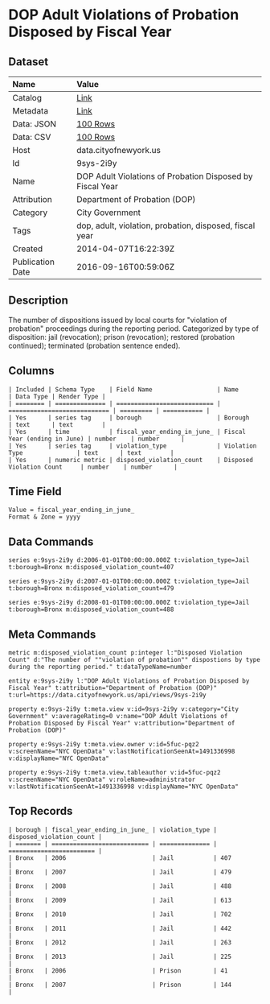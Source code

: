 # DOP Adult Violations of Probation Disposed by Fiscal Year

## Dataset

| Name | Value |
| :--- | :---- |
| Catalog | [Link](https://catalog.data.gov/dataset/dop-adult-violations-of-probation-disposed-by-fiscal-year-839b5) |
| Metadata | [Link](https://data.cityofnewyork.us/api/views/9sys-2i9y) |
| Data: JSON | [100 Rows](https://data.cityofnewyork.us/api/views/9sys-2i9y/rows.json?max_rows=100) |
| Data: CSV | [100 Rows](https://data.cityofnewyork.us/api/views/9sys-2i9y/rows.csv?max_rows=100) |
| Host | data.cityofnewyork.us |
| Id | 9sys-2i9y |
| Name | DOP Adult Violations of Probation Disposed by Fiscal Year |
| Attribution | Department of Probation (DOP) |
| Category | City Government |
| Tags | dop, adult, violation, probation, disposed, fiscal year |
| Created | 2014-04-07T16:22:39Z |
| Publication Date | 2016-09-16T00:59:06Z |

## Description

The number of dispositions issued by local courts for "violation of probation" proceedings during the reporting period.  Categorized by type of disposition: jail (revocation); prison (revocation); restored (probation continued); terminated (probation sentence ended).

## Columns

```ls
| Included | Schema Type    | Field Name                  | Name                         | Data Type | Render Type |
| ======== | ============== | =========================== | ============================ | ========= | =========== |
| Yes      | series tag     | borough                     | Borough                      | text      | text        |
| Yes      | time           | fiscal_year_ending_in_june_ | Fiscal Year (ending in June) | number    | number      |
| Yes      | series tag     | violation_type              | Violation Type               | text      | text        |
| Yes      | numeric metric | disposed_violation_count    | Disposed Violation Count     | number    | number      |
```

## Time Field

```ls
Value = fiscal_year_ending_in_june_
Format & Zone = yyyy
```

## Data Commands

```ls
series e:9sys-2i9y d:2006-01-01T00:00:00.000Z t:violation_type=Jail t:borough=Bronx m:disposed_violation_count=407

series e:9sys-2i9y d:2007-01-01T00:00:00.000Z t:violation_type=Jail t:borough=Bronx m:disposed_violation_count=479

series e:9sys-2i9y d:2008-01-01T00:00:00.000Z t:violation_type=Jail t:borough=Bronx m:disposed_violation_count=488
```

## Meta Commands

```ls
metric m:disposed_violation_count p:integer l:"Disposed Violation Count" d:"The number of ""violation of probation"" dispostions by type during the reporting period." t:dataTypeName=number

entity e:9sys-2i9y l:"DOP Adult Violations of Probation Disposed by Fiscal Year" t:attribution="Department of Probation (DOP)" t:url=https://data.cityofnewyork.us/api/views/9sys-2i9y

property e:9sys-2i9y t:meta.view v:id=9sys-2i9y v:category="City Government" v:averageRating=0 v:name="DOP Adult Violations of Probation Disposed by Fiscal Year" v:attribution="Department of Probation (DOP)"

property e:9sys-2i9y t:meta.view.owner v:id=5fuc-pqz2 v:screenName="NYC OpenData" v:lastNotificationSeenAt=1491336998 v:displayName="NYC OpenData"

property e:9sys-2i9y t:meta.view.tableauthor v:id=5fuc-pqz2 v:screenName="NYC OpenData" v:roleName=administrator v:lastNotificationSeenAt=1491336998 v:displayName="NYC OpenData"
```

## Top Records

```ls
| borough | fiscal_year_ending_in_june_ | violation_type | disposed_violation_count | 
| ======= | =========================== | ============== | ======================== | 
| Bronx   | 2006                        | Jail           | 407                      | 
| Bronx   | 2007                        | Jail           | 479                      | 
| Bronx   | 2008                        | Jail           | 488                      | 
| Bronx   | 2009                        | Jail           | 613                      | 
| Bronx   | 2010                        | Jail           | 702                      | 
| Bronx   | 2011                        | Jail           | 442                      | 
| Bronx   | 2012                        | Jail           | 263                      | 
| Bronx   | 2013                        | Jail           | 225                      | 
| Bronx   | 2006                        | Prison         | 41                       | 
| Bronx   | 2007                        | Prison         | 144                      | 
```